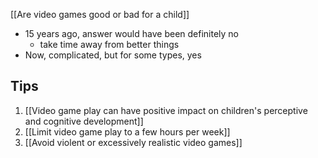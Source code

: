 [[Are video games good or bad for a child]]
- 15 years ago, answer would have been definitely no
    - take time away from better things
- Now, complicated, but for some types, yes

## Tips

1. [[Video game play can have positive impact on children's perceptive and cognitive development]]
2. [[Limit video game play to a few hours per week]]
3. [[Avoid violent or excessively realistic video games]]

